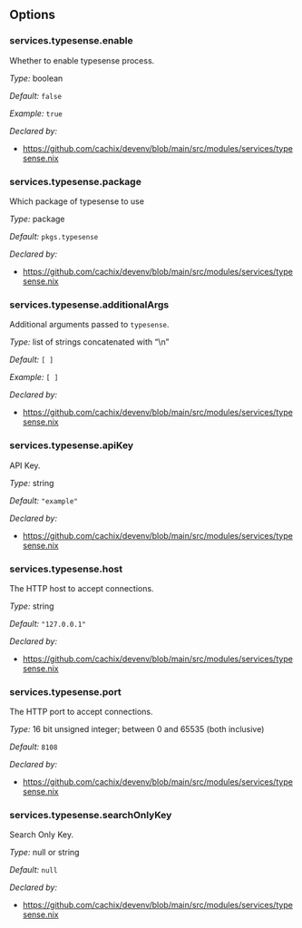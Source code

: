 [comment]: # (Do not edit this file as it is autogenerated. Go to docs/individual-docs if you want to make edits.)
[comment]: # (Please add your documentation above this line)

## Options

### services\.typesense\.enable



Whether to enable typesense process\.



*Type:*
boolean



*Default:*
` false `



*Example:*
` true `

*Declared by:*
 - [https://github\.com/cachix/devenv/blob/main/src/modules/services/typesense\.nix](https://github.com/cachix/devenv/blob/main/src/modules/services/typesense.nix)



### services\.typesense\.package



Which package of typesense to use



*Type:*
package



*Default:*
` pkgs.typesense `

*Declared by:*
 - [https://github\.com/cachix/devenv/blob/main/src/modules/services/typesense\.nix](https://github.com/cachix/devenv/blob/main/src/modules/services/typesense.nix)



### services\.typesense\.additionalArgs

Additional arguments passed to ` typesense `\.



*Type:*
list of strings concatenated with “\\n”



*Default:*
` [ ] `



*Example:*
` [ ] `

*Declared by:*
 - [https://github\.com/cachix/devenv/blob/main/src/modules/services/typesense\.nix](https://github.com/cachix/devenv/blob/main/src/modules/services/typesense.nix)



### services\.typesense\.apiKey



API Key\.



*Type:*
string



*Default:*
` "example" `

*Declared by:*
 - [https://github\.com/cachix/devenv/blob/main/src/modules/services/typesense\.nix](https://github.com/cachix/devenv/blob/main/src/modules/services/typesense.nix)



### services\.typesense\.host



The HTTP host to accept connections\.



*Type:*
string



*Default:*
` "127.0.0.1" `

*Declared by:*
 - [https://github\.com/cachix/devenv/blob/main/src/modules/services/typesense\.nix](https://github.com/cachix/devenv/blob/main/src/modules/services/typesense.nix)



### services\.typesense\.port



The HTTP port to accept connections\.



*Type:*
16 bit unsigned integer; between 0 and 65535 (both inclusive)



*Default:*
` 8108 `

*Declared by:*
 - [https://github\.com/cachix/devenv/blob/main/src/modules/services/typesense\.nix](https://github.com/cachix/devenv/blob/main/src/modules/services/typesense.nix)



### services\.typesense\.searchOnlyKey



Search Only Key\.



*Type:*
null or string



*Default:*
` null `

*Declared by:*
 - [https://github\.com/cachix/devenv/blob/main/src/modules/services/typesense\.nix](https://github.com/cachix/devenv/blob/main/src/modules/services/typesense.nix)


